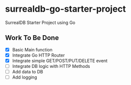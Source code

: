 # surrealdb-go-starter-project

SurrealDB Starter Project using Go

## Work To Be Done

- [x] Basic Main function
- [x] Integrate Go HTTP Router
- [x] Integrate simple GET/POST/PUT/DELETE event
- [ ] Integrate DB logic with HTTP Methods
- [ ] Add data to DB
- [ ] Add logging 
